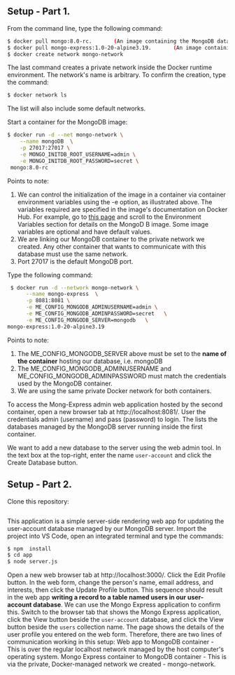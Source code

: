 ## Setup - Part 1.

From the command line, type the following command:
~~~bash
$ docker pull mongo:8.0-rc.       (An image containing the MongoDB database server)
$ docker pull mongo-express:1.0-20-alpine3.19.       (An image containing a web-based MongoDB admin application)
$ docker create network mongo-network
~~~
The last command creates a private network inside the Docker runtime environment. The network's name is arbitrary. To confirm the creation, type the command:
~~~bash
$ docker network ls
~~~
The list will also include some default networks. 

Start a container for the MongoDB image:
~~~bash
$ docker run -d --net mongo-network \
    --name mongoDB  \
    -p 27017:27017 \
    -e MONGO_INITDB_ROOT_USERNAME=admin \
    -e MONGO_INITDB_ROOT_PASSWORD=secret \
 mongo:8.0-rc
~~~
Points to note:
1. We can control the initialization of the image in a container via container environment variables using the -e option, as illustrated above. The variables required are specified in the image's documentation on Docker Hub. For example, go to [this page][mongov] and scroll to the Environment Variables section for details on the MongoD B image. Some image variables are optional and have default values.
1. We are linking our MongoDB container to the private network we created. Any other container that wants to communicate with this database must use the same network.
1. Port 27017 is the default MongoDB port.

Type the following command:
~~~bash
 $ docker run -d --network mongo-network \
      --name mongo-express  \
      -p 8081:8081 \
      -e ME_CONFIG_MONGODB_ADMINUSERNAME=admin \
      -e ME_CONFIG_MONGODB_ADMINPASSWORD=secret   \
      -e ME_CONFIG_MONGODB_SERVER=mongodb   \
mongo-express:1.0-20-alpine3.19
~~~
Points to note:

1. The ME_CONFIG_MONGODB_SERVER above must be set to the __name of the container__ hosting our database, i.e. mongoDB
1. The ME_CONFIG_MONGODB_ADMINUSERNAME and ME_CONFIG_MONGODB_ADMINPASSWORD must match the credentials used by the MongoDB container. 
1. We are using the same private Docker network for both containers.

To access the Mong-Express admin web application hosted by the second container, open a new browser tab at http://localhost:8081/. User the credentials admin (username) and pass (password) to login. The  lists the databases managed by the MongoDB server running inside the first container. 

We want to add a new database to the server using the web admin tool. In the text box at the top-right, enter the name `user-account` and click the Create Database button. 

## Setup - Part 2.

Clone this repository:
~~~bash

~~~
This application is a simple server-side rendering web app for updating the user-account database managed by our MongoDB server. Import the project into VS Code, open an integrated terminal and type the commands:
~~~bash
$ npm  install
$ cd app
$ node server.js
~~~
Open a new web browser tab at http://localhost:3000/. Click the Edit Profile button. In the web form, change the person's name, email address, and interests, then click the Update Profile button. This sequence should result in the web app __writing a record to a table named users in our user-account database__. We can use the Mongo Express application to confirm this. Switch to the browser tab that shows the Mongo Express application, click the View button beside the `user-account` database, and click the View button beside the `users` collection name. The page shows the details of the user profile you entered on the web form. Therefore, there are two lines of communication working in this setup:
Web app to MongoDB container - This is over the regular localhost network managed by the host computer's operating system.
Mongo Express container to MongoDB container - This is via the private, Docker-managed network we created - mongo-network.

[mongov]: https://hub.docker.com/_/mongo